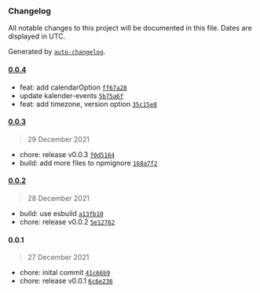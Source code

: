 ### Changelog

All notable changes to this project will be documented in this file. Dates are displayed in UTC.

Generated by [`auto-changelog`](https://github.com/CookPete/auto-changelog).

#### [0.0.4](https://github.com/naimo84/kalender-events-cli/compare/0.0.3...0.0.4)

- feat: add calendarOption [`ff67a28`](https://github.com/naimo84/kalender-events-cli/commit/ff67a28094f0c0f95a6c79f7f2ff8b63487fd880)
- update kalender-events [`5b75a6f`](https://github.com/naimo84/kalender-events-cli/commit/5b75a6f70a2b7f22e7b17d0a2c4db462d673458e)
- feat: add timezone, version option [`35c15e8`](https://github.com/naimo84/kalender-events-cli/commit/35c15e8a38a1f9534a1feb2d40bf92dbda3cee2b)

#### [0.0.3](https://github.com/naimo84/kalender-events-cli/compare/0.0.2...0.0.3)

> 29 December 2021

- chore: release v0.0.3 [`f0d5164`](https://github.com/naimo84/kalender-events-cli/commit/f0d51648c17c02721a16bdf17d0724489971d9d7)
- build: add more files to npmignore [`168a7f2`](https://github.com/naimo84/kalender-events-cli/commit/168a7f2a28fc865bed4cefbc4a207421e11040af)

#### [0.0.2](https://github.com/naimo84/kalender-events-cli/compare/0.0.1...0.0.2)

> 28 December 2021

- build: use esbuild [`a13fb10`](https://github.com/naimo84/kalender-events-cli/commit/a13fb109313d1a26a333fe85d96a5a9854b12a79)
- chore: release v0.0.2 [`5e12762`](https://github.com/naimo84/kalender-events-cli/commit/5e127629ae85d931ce866038924a3c1168905958)

#### 0.0.1

> 27 December 2021

- chore: inital commit [`41c66b9`](https://github.com/naimo84/kalender-events-cli/commit/41c66b9f26a705f9edb0b5192507943dc76539ec)
- chore: release v0.0.1 [`6c6e236`](https://github.com/naimo84/kalender-events-cli/commit/6c6e2366c16e412c0cf597fc33510a717222e726)
